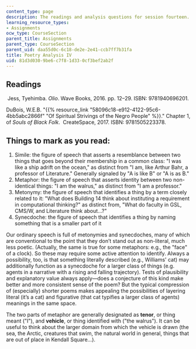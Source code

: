```yaml
---
content_type: page
description: The readings and analysis questions for session fourteen.
learning_resource_types:
- Assignments
ocw_type: CourseSection
parent_title: Assignments
parent_type: CourseSection
parent_uid: daa55d0c-6c18-de2e-2e41-ccb7ff7b31fa
title: Poetry Analysis IV
uid: 81d3d030-9be6-c7f8-1d33-0cf3bef2ab2f
---
```


Readings
--------

 Jess, Tyehimba. _Olio_. Wave Books, 2016. pp. 12–29. ISBN: 9781940696201.

DuBois, W.E.B. "{{% resource_link "58096c18-e912-4122-95c6-4bb5abc2866f" "Of Spiritual Strivings of the Negro People" %}}." Chapter 1, of _Souls of Black Folk_.  CreateSpace, 2017. ISBN: 9781505223378.

Things to mark as you read:
---------------------------

1.  Simile: the figure of speech that asserts a resemblance between two things that goes beyond their membership in a common class: "I was like a ship adrift on the ocean," as distinct from "I am, like Arthur Bahr, a professor of Literature." Generally signaled by "A is like B" or "A is as B."
2.  Metaphor: the figure of speech that asserts identity between two non-identical things: "I am the walrus," as distinct from "I am a professor."
3.  Metonymy: the figure of speech that identifies a thing by a term closely related to it: "What does Building 14 think about instituting a requirement in computational thinking?" as distinct from, "What do faculty in GSL, CMS/W, and Literature think about…?"
4.  Synecdoche: the figure of speech that identifies a thing by naming something that is a smaller part of it

Our ordinary speech is full of metonymies and synecdoches, many of which are conventional to the point that they don’t stand out as non-literal, much less poetic. (Actually, the same is true for some metaphors: e.g., the "face" of a clock). So these may require some active attention to identify. Always a possibility, too, is that something literally described (e.g., Williams' cat) may additionally function as a synecdoche for a larger class of things (e.g. agents in a narrative with a rising and falling trajectory). Tests of plausibility and explanatory value always apply—does a conjecture of this kind make better and more consistent sense of the poem? But the typical compression of (especially) shorter poems makes appealing the possibilities of layering literal (it’s a cat) and figurative (that cat typifies a larger class of agents) meanings in the same space.

The two parts of metaphor are generally designated as **tenor**, or thing meant ("I"), and **vehicle**, or thing identified with ("the walrus"). It can be useful to think about the larger domain from which the vehicle is drawn (the sea, the Arctic, creatures that swim, the natural world in general, things that are out of place in Kendall Square…).